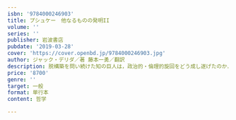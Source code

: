 ```yaml
---
isbn: '9784000246903'
title: プシュケー　他なるものの発明II
volume: ''
series: ''
publisher: 岩波書店
pubdate: '2019-03-28'
cover: 'https://cover.openbd.jp/9784000246903.jpg'
author: ジャック・デリダ／著 藤本一勇／翻訳
description: 脱構築を問い続けた知の巨人は，政治的・倫理的旋回をどう成し遂げたのか．幅広い主題に取り組む12篇．
price: '8700'
genre: ''
target: 一般
format: 単行本
content: 哲学

---
```

